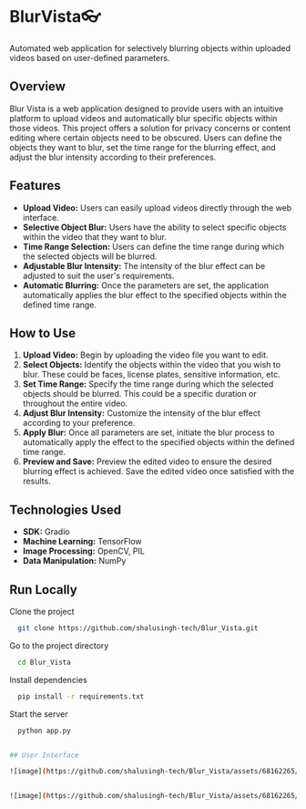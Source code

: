 # BlurVista👓

Automated web application for selectively blurring objects within uploaded videos based on user-defined parameters.

## Overview

Blur Vista is a web application designed to provide users with an intuitive platform to upload videos and automatically  blur specific objects within those videos. This project offers a solution for privacy concerns or content editing where certain objects need to be obscured. Users can define the objects they want to blur, set the time range for the blurring effect, and adjust the blur intensity according to their preferences.

## Features

- **Upload Video:** Users can easily upload videos directly through the web interface.
- **Selective Object Blur:** Users have the ability to select specific objects within the video that they want to blur.
- **Time Range Selection:** Users can define the time range during which the selected objects will be blurred.
- **Adjustable Blur Intensity:** The intensity of the blur effect can be adjusted to suit the user's requirements.
- **Automatic Blurring:** Once the parameters are set, the application automatically applies the blur effect to the specified objects within the defined time range.

## How to Use

1. **Upload Video:** Begin by uploading the video file you want to edit.
2. **Select Objects:** Identify the objects within the video that you wish to blur. These could be faces, license plates, sensitive information, etc.
3. **Set Time Range:** Specify the time range during which the selected objects should be blurred. This could be a specific duration or throughout the entire video.
4. **Adjust Blur Intensity:** Customize the intensity of the blur effect according to your preference.
5. **Apply Blur:** Once all parameters are set, initiate the blur process to automatically apply the effect to the specified objects within the defined time range.
6. **Preview and Save:** Preview the edited video to ensure the desired blurring effect is achieved. Save the edited video once satisfied with the results.


## Technologies Used

- **SDK:** Gradio
- **Machine Learning:** TensorFlow
- **Image Processing:** OpenCV, PIL
- **Data Manipulation:** NumPy


## Run Locally

Clone the project

```bash
  git clone https://github.com/shalusingh-tech/Blur_Vista.git
```

Go to the project directory

```bash
  cd Blur_Vista
```

Install dependencies

```bash
  pip install -r requirements.txt
```

Start the server

```bash
  python app.py


## User Interface

![image](https://github.com/shalusingh-tech/Blur_Vista/assets/68162265/cf1b72fd-0c6c-4b6a-9906-316b8b072093.jpg)


![image](https://github.com/shalusingh-tech/Blur_Vista/assets/68162265/687f8922-1e5e-4260-8805-3bf9ab8b7453.png)



